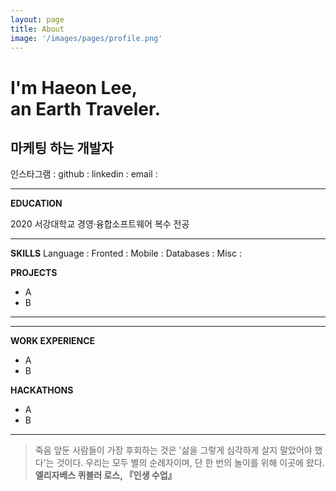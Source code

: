 ```yaml
---
layout: page
title: About
image: '/images/pages/profile.png'
---
```


# I'm Haeon Lee, <br/> an Earth Traveler.

## 마케팅 하는 개발자

인스타그램 : 
github : 
linkedin : 
email : 

---

**EDUCATION**

2020 서강대학교 경영·융합소프트웨어 복수 전공

---

**SKILLS**
Language :
Fronted :
Mobile :
Databases :
Misc :

**PROJECTS**
- A
- B
****

---

**WORK EXPERIENCE**

- A
- B

**HACKATHONS**

- A
- B

---

> 죽음 앞둔 사람들이 가장 후회하는 것은 '삶을 그렇게 심각하게 살지 말았어야 했다'는 것이다.
우리는 모두 별의 순례자이며, 단 한 번의 놀이를 위해 이곳에 왔다.
**엘리자베스 퀴블러 로스, 『인생 수업』**